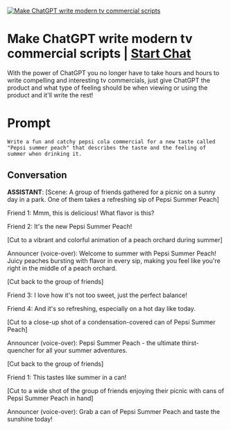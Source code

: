 
[![Make ChatGPT write modern tv commercial scripts](https://flow-prompt-covers.s3.us-west-1.amazonaws.com/icon/illustrative/illus_6.png)](https://gptcall.net/chat.html?data=%7B%22contact%22%3A%7B%22id%22%3A%227MqV3lHsL1gtQp48hpaaL%22%2C%22flow%22%3Atrue%7D%7D)
# Make ChatGPT write modern tv commercial scripts | [Start Chat](https://gptcall.net/chat.html?data=%7B%22contact%22%3A%7B%22id%22%3A%227MqV3lHsL1gtQp48hpaaL%22%2C%22flow%22%3Atrue%7D%7D)
With the power of ChatGPT you no longer have to take hours and hours to write compelling and interesting tv commercials, just give ChatGPT the product and what type of feeling should be when viewing or using the product and it'll write the rest!

# Prompt

```
Write a fun and catchy pepsi cola commercial for a new taste called "Pepsi summer peach" that describes the taste and the feeling of summer when drinking it.
```

## Conversation

**ASSISTANT**: [Scene: A group of friends gathered for a picnic on a sunny day in a park. One of them takes a refreshing sip of Pepsi Summer Peach]



Friend 1: Mmm, this is delicious! What flavor is this?



Friend 2: It's the new Pepsi Summer Peach!



[Cut to a vibrant and colorful animation of a peach orchard during summer]



Announcer (voice-over): Welcome to summer with Pepsi Summer Peach! Juicy peaches bursting with flavor in every sip, making you feel like you're right in the middle of a peach orchard.



[Cut back to the group of friends]



Friend 3: I love how it's not too sweet, just the perfect balance!



Friend 4: And it's so refreshing, especially on a hot day like today.



[Cut to a close-up shot of a condensation-covered can of Pepsi Summer Peach]



Announcer (voice-over): Pepsi Summer Peach - the ultimate thirst-quencher for all your summer adventures.



[Cut back to the group of friends]



Friend 1: This tastes like summer in a can!



[Cut to a wide shot of the group of friends enjoying their picnic with cans of Pepsi Summer Peach in hand]



Announcer (voice-over): Grab a can of Pepsi Summer Peach and taste the sunshine today!



